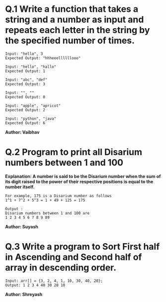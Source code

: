 # Q.1 Write a function that takes a string and a number as input and repeats each letter in the string by the specified number of times.
```
Input: "hello", 3
Expected Output: "hhheeellllllooo"

Input: "hello", "hallo"
Expected Output: 1

Input: "abc", "def"
Expected Output: 3

Input: "", ""
Expected Output: 0

Input: "apple", "apricot"
Expected Output: 2

Input: "python", "java"
Expected Output: 6
```
**Author: Vaibhav**

# Q.2 Program to print all Disarium numbers between 1 and 100
**Explanation: A number is said to be the Disarium number when the sum of its digit raised to the power of their respective positions is equal to the number itself.**
```
For example, 175 is a Disarium number as follows
1^1 + 7^2 + 5^3 = 1 + 49 + 125 = 175

Output :
Disarium numbers between 1 and 100 are
1 2 3 4 5 6 7 8 9 89 
```
**Author: Suyash**

# Q.3 Write a program to Sort  First half in Ascending and Second half of array in descending order.
```
Input: arr[] = {3, 2, 4, 1, 10, 30, 40, 20};
Output: 1 2 3 4 40 30 20 10 
```
**Author: Shreyash**

